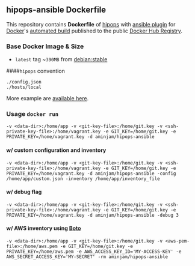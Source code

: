 ## hipops-ansible Dockerfile


This repository contains **Dockerfile** of [hipops](https://github.com/aminjam/hipops) with [ansible plugin](http://www.ansible.com/home)  for [Docker](https://www.docker.com/)'s [automated build](https://github.com/aminjam/docker-containers/tree/hipops-ansible) published to the public [Docker Hub Registry](https://registry.hub.docker.com/u/aminjam/hipops-ansible/).

### Base Docker Image & Size

* `latest` tag ~`390MB` from [debian:stable](https://registry.hub.docker.com/_/debian/)

####`hipops` convention
```
./config.json
./hosts/local
```
More example are [available here](https://github.com/aminjam/hipops-examples/tree/master/scenarios).

### Usage `docker run`
```
-v <data-dir>:/home/app -v <git-key-file>:/home/git.key -v <ssh-private-key-file>:/home/vagrant.key -e GIT_KEY=/home/git.key -e PRIVATE_KEY=/home/vagrant.key -d aminjam/hipops-ansible
```

#### w/ custom configuration and inventory
```
-v <data-dir>:/home/app -v <git-key-file>:/home/git.key -v <ssh-private-key-file>:/home/vagrant.key -e GIT_KEY=/home/git.key -e PRIVATE_KEY=/home/vagrant.key -d aminjam/hipops-ansible -config /home/app/custom.json -inventory /home/app/inventory_file
```
#### w/ debug flag
```
-v <data-dir>:/home/app -v <git-key-file>:/home/git.key -v <ssh-private-key-file>:/home/vagrant.key -e GIT_KEY=/home/git.key -e PRIVATE_KEY=/home/vagrant.key -d aminjam/hipops-ansible -debug 3
```

#### w/ AWS inventory using [Boto](http://docs.pythonboto.org/en/latest)
```
-v <data-dir>:/home/app -v <git-key-file>:/home/git.key -v <aws-pem-file>:/home/aws.pem -e GIT_KEY=/home/git.key -e PRIVATE_KEY=/home/aws.pem -e AWS_ACCESS_KEY_ID='MY-ACCESS-KEY' -e AWS_SECRET_ACCESS_KEY='MY-SECRET' -rm aminjam/hipops-ansible
```
